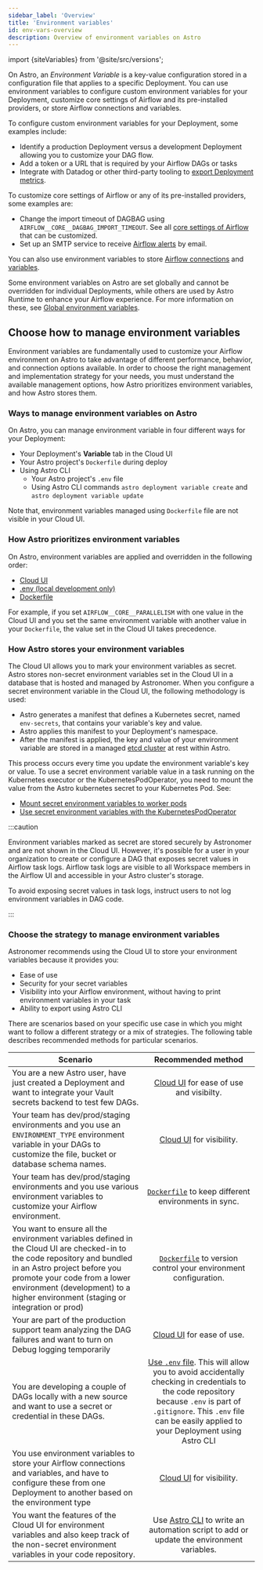 ```yaml
---
sidebar_label: 'Overview'
title: 'Environment variables'
id: env-vars-overview
description: Overview of environment variables on Astro
---
```


import {siteVariables} from '@site/src/versions';

On Astro, an _Environment Variable_ is a key-value configuration stored in a configuration file that applies to a specific Deployment. You can use environment variables to configure custom environment variables for your Deployment, customize core settings of Airflow and its pre-installed providers, or store Airflow connections and variables.

To configure custom environment variables for your Deployment, some examples include:
- Identify a production Deployment versus a development Deployment allowing you to customize your DAG flow.
- Add a token or a URL that is required by your Airflow DAGs or tasks
- Integrate with Datadog or other third-party tooling to [export Deployment metrics](deployment-metrics.md#export-airflow-metrics-to-datadog).

To customize core settings of Airflow or any of its pre-installed providers, some examples are:
- Change the import timeout of DAGBAG using `AIRFLOW__CORE__DAGBAG_IMPORT_TIMEOUT`. See all [core settings of Airflow](https://airflow.apache.org/docs/apache-airflow/stable/configurations-ref.html) that can be customized.
- Set up an SMTP service to receive [Airflow alerts](airflow-email-notifications.md) by email.

You can also use environment variables to store [Airflow connections](https://docs.astronomer.io/learn/connections#define-connections-with-environment-variables) and [variables](https://docs.astronomer.io/learn/airflow-variables#using-environment-variables).

Some environment variables on Astro are set globally and cannot be overridden for individual Deployments, while others are used by Astro Runtime to enhance your Airflow experience. For more information on these, see [Global environment variables](env-vars-global.md).
## Choose how to manage environment variables

Environment variables are fundamentally used to customize your Airflow environment on Astro to take advantage of different performance, behavior, and connection options available. In order to choose the right management and implementation strategy for your needs, you must understand the available management options, how Astro prioritizes environment variables, and how Astro stores them. 

### Ways to manage environment variables on Astro

On Astro, you can manage environment variable in four different ways for your Deployment:

- Your Deployment's **Variable** tab in the Cloud UI
- Your Astro project's `Dockerfile` during deploy
- Using Astro CLI
    - Your Astro project's `.env` file
    - Using Astro CLI commands `astro deployment variable create` and `astro deployment variable update`

Note that, environment variables managed using `Dockerfile` file are not visible in your Cloud UI.

### How Astro prioritizes environment variables

On Astro, environment variables are applied and overridden in the following order:

- [Cloud UI](env-vars-astro.md#using-the-cloud-ui)
- [.env (local development only)](env-vars-astro.md#in-your-local-airflow-environment)
- [Dockerfile](env-vars-astro.md#using-your-dockerfile)

For example, if you set `AIRFLOW__CORE__PARALLELISM` with one value in the Cloud UI and you set the same environment variable with another value in your `Dockerfile`, the value set in the Cloud UI takes precedence.

### How Astro stores your environment variables 

The Cloud UI allows you to mark your environment variables as secret. Astro stores non-secret environment variables set in the Cloud UI in a database that is hosted and managed by Astronomer. When you configure a secret environment variable in the Cloud UI, the following methodology is used:

- Astro generates a manifest that defines a Kubernetes secret, named `env-secrets`, that contains your variable's key and value.
- Astro applies this manifest to your Deployment's namespace.
- After the manifest is applied, the key and value of your environment variable are stored in a managed [etcd cluster](https://etcd.io/) at rest within Astro.

This process occurs every time you update the environment variable's key or value. To use a secret environment variable value in a task running on the Kubernetes executor or the KubernetesPodOperator, you need to mount the value from the Astro kubernetes secret to your Kubernetes Pod. See:

- [Mount secret environment variables to worker pods](kubernetes-executor.md#mount-secret-environment-variables-to-worker-pods)
- [Use secret environment variables with the KubernetesPodOperator](kubernetespodoperator.md#use-secret-environment-variables-with-the-kubernetespodoperator)

:::caution

Environment variables marked as secret are stored securely by Astronomer and are not shown in the Cloud UI. However, it's possible for a user in your organization to create or configure a DAG that exposes secret values in Airflow task logs. Airflow task logs are visible to all Workspace members in the Airflow UI and accessible in your Astro cluster's storage.

To avoid exposing secret values in task logs, instruct users to not log environment variables in DAG code.

:::


### Choose the strategy to manage environment variables

Astronomer recommends using the Cloud UI to store your environment variables because it provides you:

- Ease of use
- Security for your secret variables
- Visibility into your Airflow environment, without having to print environment variables in your task
- Ability to export using Astro CLI

There are scenarios based on your specific use case in which you might want to follow a different strategy or a mix of strategies. The following table describes recommended methods for particular scenarios.

| Scenario | Recommended method | 
|----------|:--------------------:|
| You are a new Astro user, have just created a Deployment and want to integrate your Vault secrets backend to test few DAGs. | [Cloud UI](env-vars-astro.md#using-the-cloud-ui) for ease of use and visibilty. | 
| Your team has dev/prod/staging environments and you use an `ENVIRONMENT_TYPE` environment variable in your DAGs to customize the file, bucket or database schema names. | [Cloud UI](env-vars-astro.md#using-the-cloud-ui) for visibility. |
| Your team has dev/prod/staging environments and you use various environment variables to customize your Airflow environment. | [`Dockerfile`](env-vars-astro.md#using-your-dockerfile) to keep different environments in sync. |
| You want to ensure all the environment variables defined in the Cloud UI are checked-in to the code repository and bundled in an Astro project before you promote your code from a lower environment (development) to a higher environment (staging or integration or prod) | [`Dockerfile`](env-vars-astro.md#using-your-dockerfile) to version control your environment configuration. | 
| Your are part of the production support team analyzing the DAG failures and want to turn on Debug logging temporarily | [Cloud UI](env-vars-astro.md#using-the-cloud-ui) for ease of use. | 
| You are developing a couple of DAGs locally with a new source and want to use a secret or credential in these DAGs. | [Use `.env` file](env-vars-astro.md#using-astro-cli). This will allow you to avoid accidentally checking in credentials to the code repository because `.env` is part of `.gitignore`. This `.env` file can be easily applied to your Deployment using Astro CLI | 
| You use environment variables to store your Airflow connections and variables, and have to configure these from one Deployment to another based on the environment type | [Cloud UI](env-vars-astro.md#using-the-cloud-ui) for visibility. | 
| You want the features of the Cloud UI for environment variables and also keep track of the non-secret environment variables in your code repository. | Use [Astro CLI](env-vars-astro.md#in-your-astro-deployment) to write an automation script to add or update the environment variables. | 